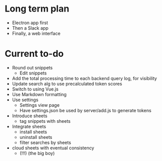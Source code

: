 # Long term plan

- Electron app first
- Then a Slack app
- Finally, a web interface

# Current to-do

- Round out snippets
	- Edit snippets
- Add the total processing time to each backend query log, for visibility
- Update search alg to use precalculated token scores
- Switch to using Vue.js
- Use Markdown formatting
- Use settings
	- Settings view page
	- Have settings.json be used by server/add.js to generate tokens
- Introduce sheets
	- tag snippets with sheets
- Integrate sheets
	- install sheets
	- uninstall sheets
	- filter searches by sheets
- cloud sheets with eventual consistency
	- (!!!) (the big boy)

